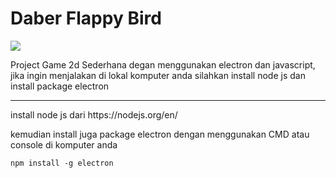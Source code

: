 
<html lang="en">
  <head>
  </head>
  <body>
    <h1>Daber Flappy Bird</h1>
    <img src=" https://drive.google.com/uc?export=view&id=176OeFADrELx3d0LkbQDohXytoBrzORsi/view?usp=sharing"/>
<p>Project Game 2d Sederhana degan menggunakan electron dan javascript, jika ingin menjalakan di lokal komputer anda
silahkan install node js dan install package electron
</p>
    <hr>
    <p>install node js dari https://nodejs.org/en/ </p>
    <p>kemudian install juga package electron dengan menggunakan CMD atau console di komputer anda</p>
    
    npm install -g electron
  </body>
</html>
